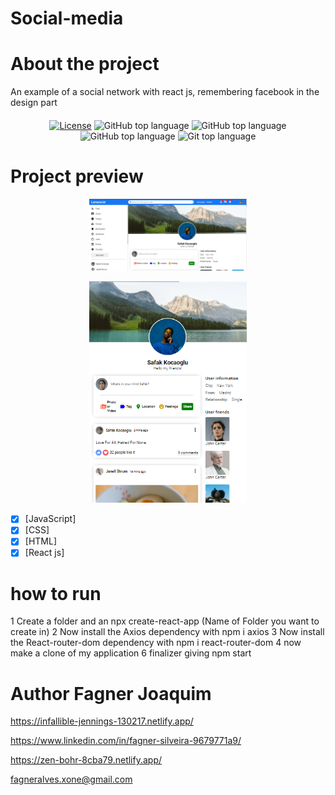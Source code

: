# Social-media

# About the project

An example of a social network with react js, remembering facebook in the design part

<div align="center" style="margin: 20px; text-align: center">

  [![License](http://img.shields.io/:license-mit-blue.svg?style=flat-square)](http://badges.mit-license.org)
  ![GitHub top language](https://img.shields.io/badge/Technology-HTML-orange)
  ![GitHub top language](https://img.shields.io/badge/Technology-CSS-blue)
  ![GitHub top language](https://img.shields.io/badge/Technology-JavaScript-yellow)
  ![Git top language](https://img.shields.io/badge/Technology-React%20js-blue)
  
</div>

# Project preview

<p align="center">
  <img src="https://github.com/fagner121212/assets/blob/main/Rede-social/rede-social-G.PNG?raw=true" width="50%"/>
</p>

<p align="center">
  <img src="https://github.com/fagner121212/assets/blob/main/Rede-social/rede-social-M.PNG?raw=true" width="50%"/>
</p>

- [x] [JavaScript]
- [x] [CSS]
- [x] [HTML]  
- [x] [React js]

# how to run

1 Create a folder and an npx create-react-app (Name of Folder you want to create in)
2 Now install the Axios dependency with npm i axios
3 Now install the React-router-dom dependency with npm i react-router-dom
4 now make a clone of my application
6 finalizer giving npm start

# Author Fagner Joaquim

https://infallible-jennings-130217.netlify.app/

 https://www.linkedin.com/in/fagner-silveira-9679771a9/
 
 https://zen-bohr-8cba79.netlify.app/
 
 fagneralves.xone@gmail.com
